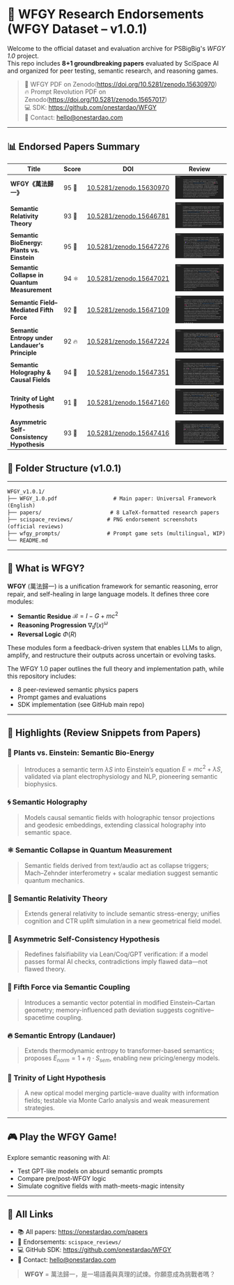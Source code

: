 # 🧠 WFGY Research Endorsements (WFGY Dataset – v1.0.1)

Welcome to the official dataset and evaluation archive for PSBigBig's *WFGY 1.0* project.  
This repo includes **8+1 groundbreaking papers** evaluated by SciSpace AI and organized for peer testing, semantic research, and reasoning games.

> 🧠 WFGY PDF on Zenodo(https://doi.org/10.5281/zenodo.15630970)   
> 🔥 Prompt Revolution PDF on Zenodo(https://doi.org/10.5281/zenodo.15657017)  
> 💻 SDK: https://github.com/onestardao/WFGY  
> 📧 Contact: hello@onestardao.com  

---

## 📊 Endorsed Papers Summary

| Title                                           | Score   | DOI                                                                | Review                                                                           |
| ----------------------------------------------- | ------- | ------------------------------------------------------------------ | -------------------------------------------------------------------------------- |
| **WFGY《萬法歸一》**                                  | 95 🧠 | [10.5281/zenodo.15630970](https://doi.org/10.5281/zenodo.15630970) | ![](scispace_reviews/SciSpace_Endorsement_WFGY_95score.png)                      |
| **Semantic Relativity Theory**                  | 93 🎯   | [10.5281/zenodo.15646781](https://doi.org/10.5281/zenodo.15646781) | ![](scispace_reviews/SciSpace_Endorsement_SemanticRelativity_93score.png)        |
| **Semantic BioEnergy: Plants vs. Einstein**     | 95 🌿 | [10.5281/zenodo.15647276](https://doi.org/10.5281/zenodo.15647276) | ![](scispace_reviews/SciSpace_Endorsement_SemanticBioEnergy_95score.png)         |
| **Semantic Collapse in Quantum Measurement**    | 94 ⚛   | [10.5281/zenodo.15647021](https://doi.org/10.5281/zenodo.15647021) | ![](scispace_reviews/SciSpace_Endorsement_SemanticCollapse_94score.png)          |
| **Semantic Field–Mediated Fifth Force**         | 92 🧲 | [10.5281/zenodo.15647109](https://doi.org/10.5281/zenodo.15647109) | ![](scispace_reviews/SciSpace_Endorsement_SemanticFifthForce_92score.png)        |
| **Semantic Entropy under Landauer's Principle** | 92 🔥 | [10.5281/zenodo.15647224](https://doi.org/10.5281/zenodo.15647224) | ![](scispace_reviews/SciSpace_Endorsement_SemanticEntropy_92score.png)           |
| **Semantic Holography & Causal Fields**         | 94 🧙 | [10.5281/zenodo.15647351](https://doi.org/10.5281/zenodo.15647351) | ![](scispace_reviews/SciSpace_Endorsement_SemanticHolography_94score.png)        |
| **Trinity of Light Hypothesis**                 | 91 🌟 | [10.5281/zenodo.15647160](https://doi.org/10.5281/zenodo.15647160) | ![](scispace_reviews/SciSpace_Endorsement_TrinityOfLight_91score.png)            |
| **Asymmetric Self-Consistency Hypothesis**      | 93 🤖 | [10.5281/zenodo.15647416](https://doi.org/10.5281/zenodo.15647416) | ![](scispace_reviews/SciSpace_Endorsement_AsymmetricSelfConsistency_93score.png) |


## 📂 Folder Structure (v1.0.1)

---

```plaintext
WFGY_v1.0.1/
├── WFGY_1.0.pdf                  # Main paper: Universal Framework (English)
├── papers/                      # 8 LaTeX-formatted research papers
├── scispace_reviews/           # PNG endorsement screenshots (official reviews)
├── wfgy_prompts/               # Prompt game sets (multilingual, WIP)
└── README.md
```

---

## 📘 What is WFGY?

**WFGY** (萬法歸一) is a unification framework for semantic reasoning, error repair, and self-healing in large language models.
It defines three core modules:

* **Semantic Residue** $\mathcal{B} = I - G + mc^2$
* **Reasoning Progression** $\nabla_t f(x)^\omega$
* **Reversal Logic** $\Phi(R)$

These modules form a feedback-driven system that enables LLMs to align, amplify, and restructure their outputs across uncertain or evolving tasks.

The WFGY 1.0 paper outlines the full theory and implementation path, while this repository includes:

* 8 peer-reviewed semantic physics papers
* Prompt games and evaluations
* SDK implementation (see GitHub main repo)

---

## 🧠 Highlights (Review Snippets from Papers)

### 🌿 Plants vs. Einstein: Semantic Bio-Energy

> Introduces a semantic term $\lambda S$ into Einstein’s equation $E = mc^2 + \lambda S$, validated via plant electrophysiology and NLP, pioneering semantic biophysics.

### 🌀 Semantic Holography

> Models causal semantic fields with holographic tensor projections and geodesic embeddings, extending classical holography into semantic space.

### ⚛ Semantic Collapse in Quantum Measurement

> Semantic fields derived from text/audio act as collapse triggers; Mach–Zehnder interferometry + scalar mediation suggest semantic quantum mechanics.

### 🎯 Semantic Relativity Theory

> Extends general relativity to include semantic stress-energy; unifies cognition and CTR uplift simulation in a new geometrical field model.

### 🤖 Asymmetric Self-Consistency Hypothesis

> Redefines falsifiability via Lean/Coq/GPT verification: if a model passes formal AI checks, contradictions imply flawed data—not flawed theory.

### 🧲 Fifth Force via Semantic Coupling

> Introduces a semantic vector potential in modified Einstein–Cartan geometry; memory-influenced path deviation suggests cognitive–spacetime coupling.

### 🔥 Semantic Entropy (Landauer)

> Extends thermodynamic entropy to transformer-based semantics; proposes $E_{norm} = 1 + \eta \cdot S_{sem}$, enabling new pricing/energy models.

### 🌟 Trinity of Light Hypothesis

> A new optical model merging particle-wave duality with information fields; testable via Monte Carlo analysis and weak measurement strategies.

---

## 🎮 Play the WFGY Game!

Explore semantic reasoning with AI:  
- Test GPT-like models on absurd semantic prompts  
- Compare pre/post-WFGY logic  
- Simulate cognitive fields with math-meets-magic intensity

---

## 🔗 All Links

- 📚 All papers: https://onestardao.com/papers  
- 🧪 Endorsements: `scispace_reviews/`  
- 💻 GitHub SDK: https://github.com/onestardao/WFGY  
- 📧 Contact: hello@onestardao.com

> **WFGY** = 萬法歸一，是一場語義與真理的試煉。你願意成為挑戰者嗎？
